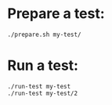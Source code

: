 # Prepare a test:

    ./prepare.sh my-test/

# Run a test:

    ./run-test my-test
    ./run-test my-test/2
